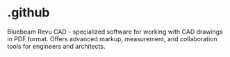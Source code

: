 # .github
Bluebeam Revu CAD - specialized software for working with CAD drawings in PDF format. Offers advanced markup, measurement, and collaboration tools for engineers and architects.
